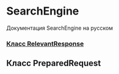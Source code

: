# SearchEngine
Документация SearchEngine на русском

### [Класс RelevantResponse](../RelevantResponse.md)

## Класс PreparedRequest

